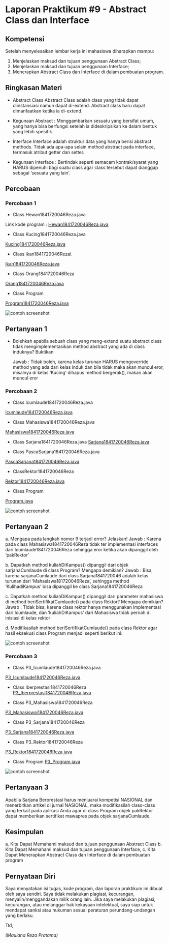# Laporan Praktikum #9 - Abstract Class dan Interface

## Kompetensi

Setelah menyelesaikan lembar kerja ini mahasiswa diharapkan mampu: 

1. Menjelaskan maksud dan tujuan penggunaan Abstract Class; 
2. Menjelaskan maksud dan tujuan penggunaan Interface; 
3. Menerapkan Abstract Class dan Interface di dalam pembuatan program. 


## Ringkasan Materi

- Abstract Class Abstract Class adalah class yang tidak dapat diinstansiasi namun dapat di-extend. 
  Abstract class baru dapat dimanfaatkan ketika ia di-extend. 

- Kegunaan Abstract : Menggambarkan sesuatu yang bersifat umum, yang hanya bisa berfungsi setelah ia dideskripsikan ke dalam bentuk yang lebih spesifik. 

- Interface Interface adalah struktur data yang hanya berisi abstract methods. Tidak ada apa-apa selain method abstract pada interface, 
  termasuk atribut getter dan setter. 

- Kegunaan Interface : Bertindak seperti semacam kontrak/syarat yang HARUS dipenuhi bagi suatu class agar class tersebut dapat dianggap sebagai ‘sesuatu yang lain’. 


## Percobaan

### Percobaan 1

- Class Hewan1841720046Reza.java

Link kode program : 
[Hewan1841720046Reza.java](../../src/9_Abstract_Class_dan_Interface/Hewan1841720046Reza.java)

- Class Kucing1841720046Reza.java

[Kucing1841720046Reza.java](../../src/9_Abstract_Class_dan_Interface/Kucing1841720046Reza.java)

- Class Ikan1841720046Reza\

[Ikan1841720046Reza.java](../../src/9_Abstract_Class_dan_Interface/Ikan1841720046Reza.java)

- Class Orang1841720046Reza

[Orang1841720046Reza.java](../../src/9_Abstract_Class_dan_Interface/Orang1841720046Reza.java)

- Class Program 

[Program1841720046Reza.java](../../src/9_Abstract_Class_dan_Interface/Program1841720046Reza.java)

![contoh screenshot](img/1.PNG)

## Pertanyaan 1

- Bolehkah apabila sebuah class yang meng-extend suatu abstract class tidak 
  mengimplementasikan method abstract yang ada di class induknya? Buktikan

  Jawab : Tidak boleh, karena kelas turunan HARUS mengoverride method yang ada dari kelas induk dan bila tidak maka akan muncul eror, 
misalnya di kelas ‘Kucing’ dihapus method bergerak(), makan akan muncul eror

### Percobaan 2

- Class Icumlaude1841720046Reza.java

[Icumlaude1841720046Reza.java](../../src/9_Abstract_Class_dan_Interface/Icumlaude1841720046Reza.java)

- Class Mahasiswa1841720046Reza.java

[Mahasiswa1841720046Reza.java](../../src/9_Abstract_Class_dan_Interface/Mahasiswa1841720046Reza.java)

- Class Sarjana1841720046Reza.java
[Sarjana1841720046Reza.java](../../src/9_Abstract_Class_dan_Interface/Sarjana1841720046Reza.java)

- Class PascaSarjana1841720046Reza.java

[PascaSarjana1841720046Reza.java](../../src/9_Abstract_Class_dan_Interface/PascaSarjana1841720046Reza.java)

- ClassRektor1841720046Reza

[Rektor1841720046Reza.java](../../src/9_Abstract_Class_dan_Interface/Rektor1841720046Reza.java)

- Class Program

[Program.java](../../src/9_Abstract_Class_dan_Interface/Program.java)

![contoh screenshot](img/2.PNG)

## Pertanyaan 2

a. Mengapa pada langkah nomor 9 terjadi error? Jelaskan! 
   Jawab : Karena pada class Mahasiswa1841720046Reza tidak ter implementasi interfaces dari Icumlaude1841720046Reza sehingga eror ketika akan dipanggil oleh ‘pakRektor’ 

   b. Dapatkah method kuliahDiKampus() dipanggil dari objek sarjanaCumlaude di class Program? Mengapa demikian?
   Jawab : Bisa, karena sarjanaCumlaude dari class Sarjana1841720046 adalah kelas turunan dari ‘Mahasiswa181720046Reza’, sehingga method ‘KulihadiKampus’ bisa               dipanggil ke class Sarjana1841720046Reza

c. Dapatkah method kuliahDiKampus() dipanggil dari parameter mahasiswa di method beriSertifikatCumlaude() pada class Rektor? Mengapa demikian?
   Jawab : Tidak bisa, karena class rektor hanya menggunakan implementasi dari Icumlaude, dan ‘kuliahDiKampus’ dari Mahasiswa tidak pernah di inisiasi di kelas rektor 

d. Modifikasilah method beriSertifikatCumlaude() pada class Rektor agar hasil eksekusi class Program menjadi seperti berikut ini: 

![contoh screenshot](img/2.PNG)


### Percobaan 3


- Class P3_Icumlaude1841720046Reza.java

[P3_Icumlaude1841720046Reza.java](../../src/9_Abstract_Class_dan_Interface/P3_Icumlaude1841720046Reza.java)


- Class Iberprestasi1841720046Reza
[P3_Iberprestasi1841720046Reza.java](../../src/9_Abstract_Class_dan_Interface/Iberprestasi1841720046Reza.java)

- Class P3_Mahasiswa1841720046Reza

[P3_Mahasiswai1841720046Reza.java](../../src/9_Abstract_Class_dan_Interface/Mahasiswai1841720046Reza.java)

- Class P3_Sarjana1841720046Reza

[P3_Sarjana1841720046Reza.java](../../src/9_Abstract_Class_dan_Interface/Sarjana1841720046Reza.java)


- Class P3_Rektor1841720046Reza 

[P3_Rektor1841720046Reza.java](../../src/9_Abstract_Class_dan_Interface/Rektor1841720046Reza.java)

- Class Program 
[P3_Program.java](../../src/9_Abstract_Class_dan_Interface/Program.java) 

![contoh screenshot](img/3.png)

## Pertanyaan 3

Apabila Sarjana Berprestasi harus menjuarai kompetisi NASIONAL dan menerbitkan artikel di jurnal NASIONAL, 
maka modifikasilah class-class yang terkait pada aplikasi Anda agar di class Program objek pakRektor dapat 
memberikan sertifikat mawapres pada objek sarjanaCumlaude. 

## Kesimpulan

a. Kita Dapat Memahami maksud dan tujuan penggunaan Abstract Class
b. Kita Dapat Memahami maksud dan tujuan penggunaan Interface, 
c. Kita Dapat Menerapkan Abstract Class dan Interface di dalam pembuatan program

## Pernyataan Diri

Saya menyatakan isi tugas, kode program, dan laporan praktikum ini dibuat oleh saya sendiri. Saya tidak melakukan plagiasi, kecurangan, menyalin/menggandakan milik orang lain.
Jika saya melakukan plagiasi, kecurangan, atau melanggar hak kekayaan intelektual, saya siap untuk mendapat sanksi atau hukuman sesuai peraturan perundang-undangan yang berlaku.

Ttd,

*(Maulana Reza Pratama)*
